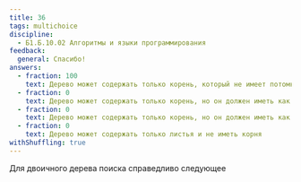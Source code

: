 ```yaml
---
title: 36
tags: multichoice
discipline:
  - Б1.Б.10.02 Алгоритмы и языки программирования
feedback:
  general: Спасибо!
answers:
  - fraction: 100
    text: Дерево может содержать только корень, который не имеет потомков
  - fraction: 0
    text: Дерево может содержать только корень, но он должен иметь как минимум двух потомков
  - fraction: 0
    text: Дерево может содержать только корень, но он должен иметь как минимум одного потомка
  - fraction: 0
    text: Дерево может содержать только листья и не иметь корня
withShuffling: true
---
```


Для двоичного дерева поиска справедливо следующее